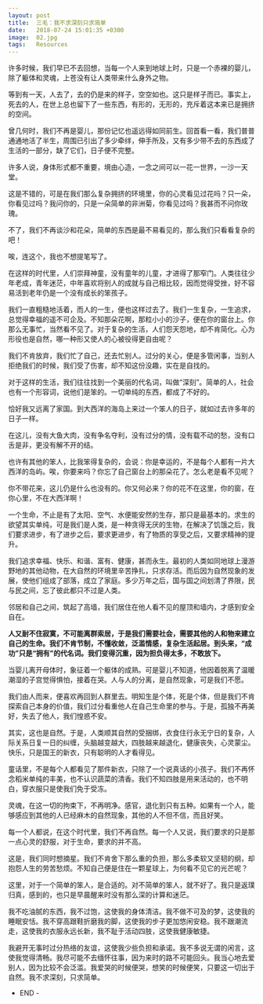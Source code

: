 ```yaml
---
layout: post
title:  三毛：我不求深刻只求简单
date:   2018-07-24 15:01:35 +0300
image:  02.jpg
tags:   Resources
---
```



许多时候，我们早已不去回想，当每一个人来到地球上时，只是一个赤裸的婴儿，除了躯体和灵魂，上苍没有让人类带来什么身外之物。



等到有一天，人去了，去的仍是来的样子，空空如也。这只是样子而已。事实上，死去的人，在世上总也留下了一些东西，有形的，无形的，充斥着这本来已是拥挤的空间。



曾几何时，我们不再是婴儿，那份记忆也遥远得如同前生。回首看一看，我们普普通通地活了半生，周围已引出了多少牵绊，伸手所及，又有多少带不去的东西成了生活的一部分，缺了它们，日子便不完整。



许多人说，身体形式都不重要，境由心造，一念之间可以一花一世界，一沙一天堂。



这是不错的，可是在我们那么复杂拥挤的环境里，你的心灵看见过花吗？只一朵，你看见过吗？我问你的，只是一朵简单的非洲菊，你看见过吗？我甚而不问你玫瑰。



不了，我们不再谈沙和花朵，简单的东西是最不易看见的，那么我们只看看复杂的吧！



唉，连这个，我也不想提笔写了。







在这样的时代里，人们崇拜神童，没有童年的儿童，才进得了那窄门。人类往往少年老成，青年迷茫，中年喜欢将别人的成就与自己相比较，因而觉得受挫，好不容易活到老年仍是一个没有成长的笨孩子。



我们一直粗糙地活着，而人的一生，便也这样过去了。我们一生复杂，一生追求，总觉得幸福的遥不可企及。不知那朵花啊，那粒小小的沙子，便在你的窗台上。你那么无事忙，当然看不见了。对于复杂的生活，人们怨天怨地，却不肯简化。心为形役也是自然，哪一种形又使人的心被役得更自由呢？



我们不肯放弃，我们忙了自己，还去忙别人。过分的关心，便是多管闲事，当别人拒绝我们的时候，我们受了伤害，却不知这份没趣，实在是自找的。



对于这样的生活，我们往往找到一个美丽的代名词，叫做“深刻”。简单的人，社会也有一个形容词，说他们是笨的。一切单纯的东西，都成了不好的。



恰好我又远离了家国。到大西洋的海岛上来过一个笨人的日子，就如过去许多年的日子一样。



在这儿，没有大鱼大肉，没有争名夺利，没有过分的情，没有载不动的愁，没有口舌是非，更没有解不开的结。



也许有其他的笨人，比我笨得复杂的，会说：你是幸运的，不是每个人都有一片大西洋的岛屿。唉，你要来吗？你忘了自己窗台上的那朵花了。怎么老是看不见呢？



你不带花来，这儿仍是什么也没有的。你又何必来？你的花不在这里，你的窗，在你心里，不在大西洋啊！



一个生命，不止是有了太阳、空气、水便能安然的生存，那只是最基本的。求生的欲望其实单纯，可是我们是人类，是一种贪得无厌的生物，在解决了饥饿之后，我们要求进步，有了进步之后，要求更进步，有了物质的享受之后，又要求精神的提升。







我们追求幸福、快乐、和谐、富有、健康，甚而永生。最初的人类如同地球上漫游野地的其他动物，在大自然的环境里辛苦挣扎，只求存活。而后因为自然现象的发展，使他们组成了部落，成立了家庭。多少万年之后，国与国之间划清了界限，民与民之间，忘了彼此都只不过是人类。



邻居和自己之间，筑起了高墙，我们居住在他人看不见的屋顶和墙内，才感到安全自在。



__人又耐不住寂寞，不可能离群索居，于是我们需要社会，需要其他的人和物来建立自己的生命。我们不肯节制，不懂收敛，泛滥情感，复杂生活起居。到头来，“成功”只是“拥有”的代名词。我们变得沉重，因为担负得太多，不敢放下。__



当婴儿离开母体时，象征着一个躯体的成熟。可是婴儿不知道，他因着脱离了温暖潮湿的子宫觉得惧怕，接着在哭。人与人的分离，是自然现象，可是我们不愿。



我们由人而来，便喜欢再回到人群里去。明知生是个体，死是个体，但是我们不肯探索自己本身的价值，我们过分看重他人在自己生命里的参与。于是，孤独不再美好，失去了他人，我们惶惑不安。



其实，这也是自然。于是，人类顺其自然的受捆绑，衣食住行永无宁日的复杂，人际关系日复一日的纠缠，头脑越变越大，四肢越来越退化，健康丧失，心灵蒙尘。快乐，只是国王的新衣，只有聪明的人才看得见。



童话里，不是每个人都看见了那件新衣，只除了一个说真话的小孩子。我们不再怀念稻米单纯的丰美，也不认识蔬菜的清香。我们不知四肢是用来活动的，也不明白，穿衣服只是使我们免于受冻。



灵魂，在这一切的拘束下，不再明净。感官，退化到只有五种。如果有一个人，能够感应到其他的人已经麻木的自然现象，其他的人不但不信，而且好笑。



每一个人都说，在这个时代里，我们不再自然。每一个人又说，我们要求的只是那一点心灵的舒服，对于生命，要求的并不高。



这是，我们同时想摘星。我们不肯舍下那么重的负担，那么多柔软又坚韧的纲，却抱怨人生的劳苦愁烦。不知自己便是住在一颗星球上，为何看不见它的光芒呢？



这里，对于一个简单的笨人，是合适的。对不简单的笨人，就不好了。我只是返璞归真，感到的，也只是早晨醒来时没有那么深的计算和迷茫。



我不吃油腻的东西，我不过饱，这使我的身体清洁。我不做不可及的梦，这使我的睡眠安恬。我不穿高跟鞋折磨我的脚，这使我的步子更加悠闲安稳。我不跟潮流走，这使我的衣服永远长新，我不耻于活动四肢，这使我健康敏捷。



我避开无事时过分热络的友谊，这使我少些负担和承诺。我不多说无谓的闲言，这使我觉得清畅。我尽可能不去缅怀往事，因为来时的路不可能回头。我当心地去爱别人，因为比较不会泛滥。我爱哭的时候便哭，想笑的时候便笑，只要这一切出于自然。我不求深刻，只求简单。



- END -